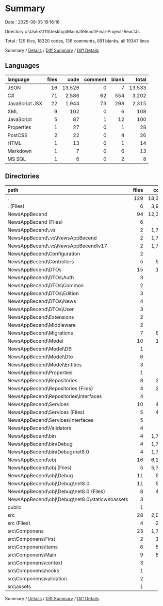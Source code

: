 # Summary

Date : 2025-08-05 19:16:16

Directory c:\\Users\\111\\Desktop\\Main\\JSReact\\Final-Project-ReactJs

Total : 129 files,  18320 codes, 136 comments, 891 blanks, all 19347 lines

Summary / [Details](details.md) / [Diff Summary](diff.md) / [Diff Details](diff-details.md)

## Languages
| language | files | code | comment | blank | total |
| :--- | ---: | ---: | ---: | ---: | ---: |
| JSON | 16 | 13,526 | 0 | 7 | 13,533 |
| C# | 71 | 2,586 | 62 | 554 | 3,202 |
| JavaScript JSX | 22 | 1,944 | 73 | 298 | 2,315 |
| XML | 9 | 102 | 0 | 6 | 108 |
| JavaScript | 5 | 87 | 1 | 12 | 100 |
| Properties | 1 | 27 | 0 | 1 | 28 |
| PostCSS | 2 | 22 | 0 | 4 | 26 |
| HTML | 1 | 13 | 0 | 1 | 14 |
| Markdown | 1 | 7 | 0 | 6 | 13 |
| MS SQL | 1 | 6 | 0 | 2 | 8 |

## Directories
| path | files | code | comment | blank | total |
| :--- | ---: | ---: | ---: | ---: | ---: |
| . | 129 | 18,320 | 136 | 891 | 19,347 |
| . (Files) | 6 | 3,969 | 1 | 13 | 3,983 |
| NewsAppBecend | 94 | 12,329 | 62 | 568 | 12,959 |
| NewsAppBecend (Files) | 6 | 80 | 4 | 20 | 104 |
| NewsAppBecend\\.vs | 2 | 1,740 | 0 | 0 | 1,740 |
| NewsAppBecend\\.vs\\NewsAppBecend | 2 | 1,740 | 0 | 0 | 1,740 |
| NewsAppBecend\\.vs\\NewsAppBecend\\v17 | 2 | 1,740 | 0 | 0 | 1,740 |
| NewsAppBecend\\Configuration | 2 | 15 | 0 | 1 | 16 |
| NewsAppBecend\\Controllers | 5 | 593 | 10 | 127 | 730 |
| NewsAppBecend\\DTOs | 15 | 198 | 1 | 33 | 232 |
| NewsAppBecend\\DTOs\\Auth | 3 | 51 | 0 | 8 | 59 |
| NewsAppBecend\\DTOs\\Common | 2 | 24 | 0 | 2 | 26 |
| NewsAppBecend\\DTOs\\Edition | 3 | 27 | 0 | 4 | 31 |
| NewsAppBecend\\DTOs\\News | 4 | 62 | 0 | 12 | 74 |
| NewsAppBecend\\DTOs\\User | 3 | 34 | 1 | 7 | 42 |
| NewsAppBecend\\Extensions | 2 | 65 | 5 | 12 | 82 |
| NewsAppBecend\\Middleware | 2 | 72 | 0 | 13 | 85 |
| NewsAppBecend\\Migrations | 7 | 625 | 16 | 163 | 804 |
| NewsAppBecend\\Model | 10 | 128 | 0 | 23 | 151 |
| NewsAppBecend\\Model\\DB | 1 | 20 | 0 | 8 | 28 |
| NewsAppBecend\\Model\\Dto | 6 | 67 | 0 | 9 | 76 |
| NewsAppBecend\\Model\\Entities | 3 | 41 | 0 | 6 | 47 |
| NewsAppBecend\\Properties | 1 | 41 | 0 | 1 | 42 |
| NewsAppBecend\\Repositories | 8 | 278 | 4 | 53 | 335 |
| NewsAppBecend\\Repositories (Files) | 4 | 220 | 4 | 45 | 269 |
| NewsAppBecend\\Repositories\\Interfaces | 4 | 58 | 0 | 8 | 66 |
| NewsAppBecend\\Services | 10 | 495 | 0 | 96 | 591 |
| NewsAppBecend\\Services (Files) | 5 | 436 | 0 | 91 | 527 |
| NewsAppBecend\\Services\\Interfaces | 5 | 59 | 0 | 5 | 64 |
| NewsAppBecend\\Validators | 4 | 57 | 0 | 10 | 67 |
| NewsAppBecend\\bin | 4 | 1,734 | 0 | 2 | 1,736 |
| NewsAppBecend\\bin\\Debug | 4 | 1,734 | 0 | 2 | 1,736 |
| NewsAppBecend\\bin\\Debug\\net8.0 | 4 | 1,734 | 0 | 2 | 1,736 |
| NewsAppBecend\\obj | 16 | 6,208 | 22 | 14 | 6,244 |
| NewsAppBecend\\obj (Files) | 5 | 5,708 | 0 | 1 | 5,709 |
| NewsAppBecend\\obj\\Debug | 11 | 500 | 22 | 13 | 535 |
| NewsAppBecend\\obj\\Debug\\net8.0 | 11 | 500 | 22 | 13 | 535 |
| NewsAppBecend\\obj\\Debug\\net8.0 (Files) | 8 | 491 | 22 | 13 | 526 |
| NewsAppBecend\\obj\\Debug\\net8.0\\staticwebassets | 3 | 9 | 0 | 0 | 9 |
| public | 1 | 1 | 0 | 0 | 1 |
| src | 28 | 2,021 | 73 | 310 | 2,404 |
| src (Files) | 4 | 258 | 20 | 55 | 333 |
| src\\Componens | 23 | 1,762 | 53 | 255 | 2,070 |
| src\\Componens\\First | 2 | 193 | 0 | 37 | 230 |
| src\\Componens\\Items | 6 | 580 | 29 | 74 | 683 |
| src\\Componens\\Main | 9 | 853 | 24 | 123 | 1,000 |
| src\\Componens\\context | 3 | 82 | 0 | 13 | 95 |
| src\\Componens\\hooks | 1 | 33 | 0 | 6 | 39 |
| src\\Componens\\validation | 2 | 21 | 0 | 2 | 23 |
| src\\assets | 1 | 1 | 0 | 0 | 1 |

Summary / [Details](details.md) / [Diff Summary](diff.md) / [Diff Details](diff-details.md)